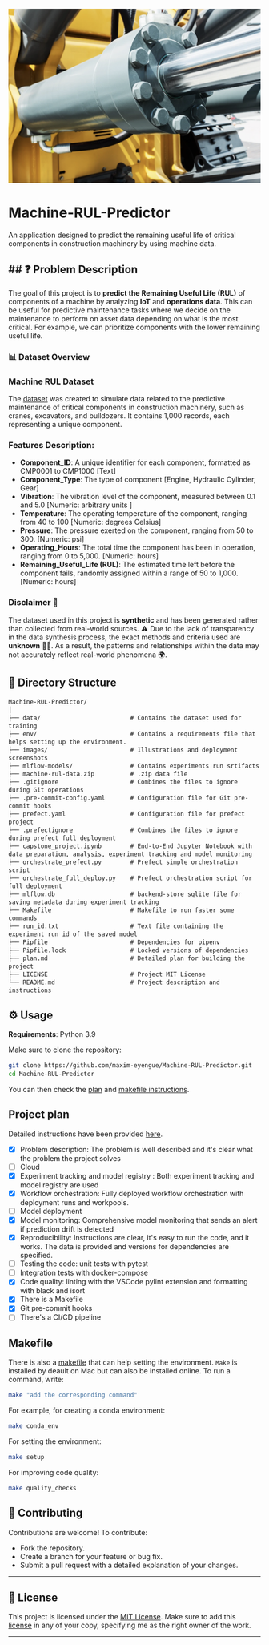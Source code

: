 ![Component Illustration](./images/hydraulic_cylender.png)

# Machine-RUL-Predictor
An application designed to predict the remaining useful life of critical components in construction machinery by using machine data.

## ## ❓ **Problem Description**

The goal of this project is to **predict the Remaining Useful Life (RUL)** of components of a machine  by analyzing **IoT** and **operations data**. This can be useful for predictive maintenance tasks where we decide on the maintenance to perform on asset data depending on what is the most critical. For example, we can prioritize components with the lower remaining useful life.

### 📊 **Dataset Overview**

<h3>Machine RUL Dataset</h3>

<p>The <a href="https://www.kaggle.com/datasets/sasakitetsuya/machine-rul-data">dataset</a> was created to simulate data related to the predictive maintenance of critical components in construction machinery, such as cranes, excavators, and bulldozers. It contains 1,000 records, each representing a unique component.

</p>

<h3>Features Description:</h3>
<ul>
    <li><strong>Component_ID</strong>: A unique identifier for each component, formatted as CMP0001 to CMP1000 [Text]</li>
    <li><strong>Component_Type</strong>: The type of component [Engine, Hydraulic Cylinder, Gear]</li>
    <li><strong>Vibration</strong>: The vibration level of the component, measured between 0.1 and 5.0
        [Numeric: arbitrary units ]</li>
    <li><strong>Temperature</strong>: The operating temperature of the component, ranging from 40 to 100
        [Numeric: degrees Celsius]</li>
    <li><strong>Pressure</strong>: The pressure exerted on the component, ranging from 50 to 300. [Numeric: psi]</li>
    <li><strong>Operating_Hours</strong>: The total time the component has been in operation, ranging from 0 to 5,000.
        [Numeric: hours]</li>
    <li><strong>Remaining_Useful_Life (RUL)</strong>: The estimated time left before the component fails, randomly assigned within a range of 50 to 1,000.
        [Numeric: hours]</li>
</ul>

### **Disclaimer** 🛑
The dataset used in this project is **synthetic** and has been generated rather than collected from real-world sources. ⚠️ Due to the lack of transparency in the data synthesis process, the exact methods and criteria used are **unknown** 🤷‍♂️. As a result, the patterns and relationships within the data may not accurately reflect real-world phenomena 🌍.

## 📁 Directory Structure

```plaintext
Machine-RUL-Predictor/
│
├── data/                         # Contains the dataset used for training
├── env/                          # Contains a requirements file that helps setting up the environment.
├── images/                       # Illustrations and deployment screenshots
├── mlflow-models/                # Contains experiments run srtifacts
├── machine-rul-data.zip          # .zip data file
├── .gitignore                    # Combines the files to ignore during Git operations
├── .pre-commit-config.yaml       # Configuration file for Git pre-commit hooks
├── prefect.yaml                  # Configuration file for prefect project
├── .prefectignore                # Combines the files to ignore during prefect full deployment
├── capstone_project.ipynb        # End-to-End Jupyter Notebook with data preparation, analysis, experiment tracking and model monitoring
├── orchestrate_prefect.py        # Prefect simple orchestration script
├── orchestrate_full_deploy.py    # Prefect orchestration script for full deployment
├── mlflow.db                     # backend-store sqlite file for saving metadata during experiment tracking
├── Makefile                      # Makefile to run faster some commands
├── run_id.txt                    # Text file containing the experiment run id of the saved model
├── Pipfile                       # Dependencies for pipenv
├── Pipfile.lock                  # Locked versions of dependencies
├── plan.md                       # Detailed plan for building the project
├── LICENSE                       # Project MIT License
└── README.md                     # Project description and instructions
```

## ⚙️ Usage

**Requirements**: Python 3.9

Make sure to clone the repository:
```bash
git clone https://github.com/maxim-eyengue/Machine-RUL-Predictor.git
cd Machine-RUL-Predictor
```
You can then check the [plan](#project-plan) and [makefile instructions](#makefile).

## Project plan
Detailed instructions have been provided [here](./plan.md).
- [x] Problem description: The problem is well described and it's clear what the problem the project solves
- [ ] Cloud
- [x] Experiment tracking and model registry
: Both experiment tracking and model registry are used
- [x] Workflow orchestration: Fully deployed workflow orchestration with deployment runs and workpools.
- [ ] Model deployment
- [x] Model monitoring: Comprehensive model monitoring that sends an alert if prediction drift is detected
- [x] Reproducibility: Instructions are clear, it's easy to run the code, and it works. The data is provided and versions for dependencies are specified.
- [ ] Testing the code: unit tests with pytest
- [ ] Integration tests with docker-compose
- [x] Code quality: linting with the VSCode pylint extension and formatting with black and isort
- [x] There is a Makefile
- [x] Git pre-commit hooks
- [ ] There's a CI/CD pipeline

## Makefile
There is also a [makefile](./Makefile) that can help setting the environment. `Make` is installed by deault on Mac but can also be installed online. To run a command, write:
```sh
make "add the corresponding command"
```
For example, for creating a conda environment:
```sh
make conda_env
```
For setting the environment:
```sh
make setup
```
For improving code quality:
```sh
make quality_checks
```

## 🤝 Contributing

Contributions are welcome! To contribute:
- Fork the repository.
- Create a branch for your feature or bug fix.
- Submit a pull request with a detailed explanation of your changes.

---

## 📜 License

This project is licensed under the [MIT License](LICENSE.txt). Make sure to add this [license](LICENSE.txt) in any of your copy, specifying me as the right owner of the work.


---
